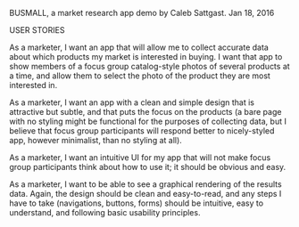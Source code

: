 BUSMALL, a market research app demo by Caleb Sattgast.
Jan 18, 2016

USER STORIES

As a marketer, I want an app that will allow me to collect accurate data about which products my market is interested in buying. I want that app to show members of a focus group catalog-style photos of several products at a time, and allow them to select the photo of the product they are most interested in.

As a marketer, I want an app with a clean and simple design that is attractive but subtle, and that puts the focus on the products (a bare page with no styling might be functional for the purposes of collecting data, but I believe that focus group participants will respond better to nicely-styled app, however minimalist, than no styling at all).

As a marketer, I want an intuitive UI for my app that will not make focus group participants think about how to use it; it should be obvious and easy.

As a marketer, I want to be able to see a graphical rendering of the results data. Again, the design should be clean and easy-to-read, and any steps I have to take (navigations, buttons, forms) should be intuitive, easy to understand, and following basic usability principles.

